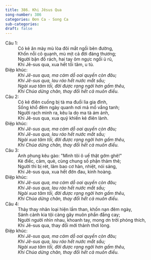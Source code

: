 ```yaml
---
title: 386. Khi Jêsus Qua
song-number: 386
categories: Đơn Ca - Song Ca
sub-categories: 
draft: false
---
```

<dl><dt>Câu 1:</dt><dd data-verse="1">Có kẻ ăn mày mù lòa đôi mắt ngồi bên đường, <br/>Khốn nỗi cô quạnh, mù mịt cả đời đáng thương; <br/>Người bận đồ rách, hai tay ôm ngực ngồi ủ rủ, <br/>Khi Jê-sus qua, xua hết tối tăm, u tù. </dd><dt>Điệp khúc:</dt><dd data-chorus="1"><em>Khi Jê-sus qua, ma cám dỗ oai quyền còn đâu; <br/>Khi Jê-sus qua, lau ráo hết nước mắt sầu; <br/>Ngài xua tăm tối, đời được rạng ngời hơn gấm thêu, <br/>Khi Chúa dừng chân, thay đổi hết cả muôn điều. </em></dd><dt>Câu 2:</dt><dd data-verse="2">Có kẻ điên cuồng bị tà ma đuổi lìa gia đình, <br/>Sống khổ đêm ngày quanh nơi mả mồ vắng tanh; <br/>Người rạch mình ra, kêu la do ma tà ám ảnh, <br/>Khi Jê-sus qua, xua quỷ khiến kẻ điên lành. </dd><dt>Điệp khúc:</dt><dd data-chorus="1"><em>Khi Jê-sus qua, ma cám dỗ oai quyền còn đâu; <br/>Khi Jê-sus qua, lau ráo hết nước mắt sầu; <br/>Ngài xua tăm tối, đời được rạng ngời hơn gấm thêu, <br/>Khi Chúa dừng chân, thay đổi hết cả muôn điều. </em></dd><dt>Câu 3:</dt><dd data-verse="3">Anh phung kêu gào: "Mình tôi ô uế thật gớm ghê!" <br/>Kẻ điếc, câm, què, cùng chung số phận thảm thê; <br/>Người thì bị rét, lâm bao cơ hàn, nhiệt, nói sảng, <br/>Khi Jê-sus qua, xua hết đớn đau, kinh hoàng. </dd><dt>Điệp khúc:</dt><dd data-chorus="1"><em>Khi Jê-sus qua, ma cám dỗ oai quyền còn đâu; <br/>Khi Jê-sus qua, lau ráo hết nước mắt sầu; <br/>Ngài xua tăm tối, đời được rạng ngời hơn gấm thêu, <br/>Khi Chúa dừng chân, thay đổi hết cả muôn điều. </em></dd><dt>Câu 4:</dt><dd data-verse="4">Thảy thay nhân loại hiện lầm than, khốn nạn đêm ngày, <br/>Sánh cảnh kia tội càng gây muôn phần đắng cay; <br/>Người người nhìn nhau, khoanh tay, mong ơn trời phóng thích, <br/>Khi Jê-sus qua, thay đổi mới thảnh thơi lòng. </dd><dt>Điệp khúc:</dt><dd data-chorus="1"><em>Khi Jê-sus qua, ma cám dỗ oai quyền còn đâu; <br/>Khi Jê-sus qua, lau ráo hết nước mắt sầu; <br/>Ngài xua tăm tối, đời được rạng ngời hơn gấm thêu, <br/>Khi Chúa dừng chân, thay đổi hết cả muôn điều. </em></dd></dl>